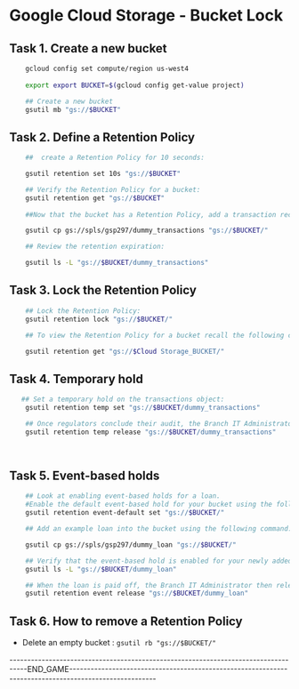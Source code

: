 # Google Cloud Storage - Bucket Lock



## Task 1. Create a new bucket

```bash
    gcloud config set compute/region us-west4
    
    export export BUCKET=$(gcloud config get-value project) 

    ## Create a new bucket
    gsutil mb "gs://$BUCKET"

```

## Task 2. Define a Retention Policy

```bash
    ##  create a Retention Policy for 10 seconds:

    gsutil retention set 10s "gs://$BUCKET"

    ## Verify the Retention Policy for a bucket:
    gsutil retention get "gs://$BUCKET"
 
    ##Now that the bucket has a Retention Policy, add a transaction record object to test it:

    gsutil cp gs://spls/gsp297/dummy_transactions "gs://$BUCKET/"

    ## Review the retention expiration:

    gsutil ls -L "gs://$BUCKET/dummy_transactions"
```

## Task 3. Lock the Retention Policy

```bash
    ## Lock the Retention Policy:
    gsutil retention lock "gs://$BUCKET/"

    ## To view the Retention Policy for a bucket recall the following command:

    gsutil retention get "gs://$Cloud Storage_BUCKET/"

```

## Task 4. Temporary hold

```bash
   ## Set a temporary hold on the transactions object:
    gsutil retention temp set "gs://$BUCKET/dummy_transactions"

    ## Once regulators conclude their audit, the Branch IT Administrator removes the temporary hold. Use the following command to release the hold:
    gsutil retention temp release "gs://$BUCKET/dummy_transactions"

 
```

## Task 5. Event-based holds

```bash
    ## Look at enabling event-based holds for a loan.
    #Enable the default event-based hold for your bucket using the following command:
    gsutil retention event-default set "gs://$BUCKET/"

    ## Add an example loan into the bucket using the following command:

    gsutil cp gs://spls/gsp297/dummy_loan "gs://$BUCKET/"

    ## Verify that the event-based hold is enabled for your newly added loan using the following command:
    gsutil ls -L "gs://$BUCKET/dummy_loan"

    ## When the loan is paid off, the Branch IT Administrator then releases the event-based hold using the following command:
    gsutil retention event release "gs://$BUCKET/dummy_loan"


```

## Task 6. How to remove a Retention Policy

- Delete an empty bucket : `gsutil rb "gs://$BUCKET/"`


-----------------------------------------------------------------------------------END_GAME------------------------------------------------------------------------------------------------------